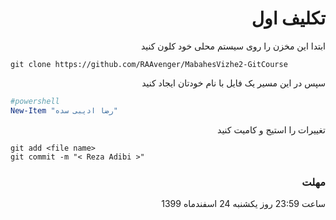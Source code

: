 <div dir="rtl" align='right'>
  
# تکلیف اول

ابتدا این مخزن را روی سیستم محلی خود کلون کنید

<div dir="ltr" align='left'>
  
```gitbash
git clone https://github.com/RAAvenger/MabahesVizhe2-GitCourse
```
</div>

سپس در این مسیر یک فایل با نام خودتان ایجاد کنید

<div dir="ltr" align='left'>

```powershell
#powershell
New-Item "رضا ادیبی سده"
```
</div>

تغییرات را استیج و کامیت کنید

<div dir="ltr" align='left'>
  
```gitbash
git add <file name>
git commit -m "< Reza Adibi >"
```
</div>

### مهلت
ساعت 23:59 روز یکشنبه 24 اسفندماه 1399

</div>
